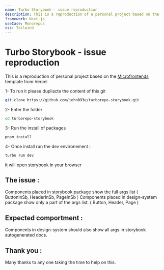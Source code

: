```yaml
---
name: Turbo Storybook - issue reproduction
description: This is a reproduction of a personal project based on the [Microfrontends](https://github.com/vercel/examples/tree/main/solutions/microfrontends) template from Vercel
framework: Next.js
useCase: Monorepos
css: Tailwind
---
```


# Turbo Storybook - issue reproduction

This is a reproduction of personal project based on the [Microfrontends](https://github.com/vercel/examples/tree/main/solutions/microfrontends) template from Vercel

1- To run it please dupliacte the content of this git
```bash
git clone https://github.com/john093e/turborepo-storybook.git
```

2- Enter the folder
```bash
cd turborepo-storybook
```

3- Run the install of packages
```bash
pnpm install
```

4- Once install run the dev environement : 
```bash
turbo run dev
```
it will open storybook in your browser


## The issue : 
Components placed in storybook package show the full args list ( ButtonInSb, HeaderInSb, PageInSb )
Components placed in design-system package show only a part of the args list. ( Button, Header, Page )

## Expected comportment : 
Components in design-system should also show all args in storybook autogenerated docs.

## Thank you : 
Many thanks to any one taking the time to help on this.

